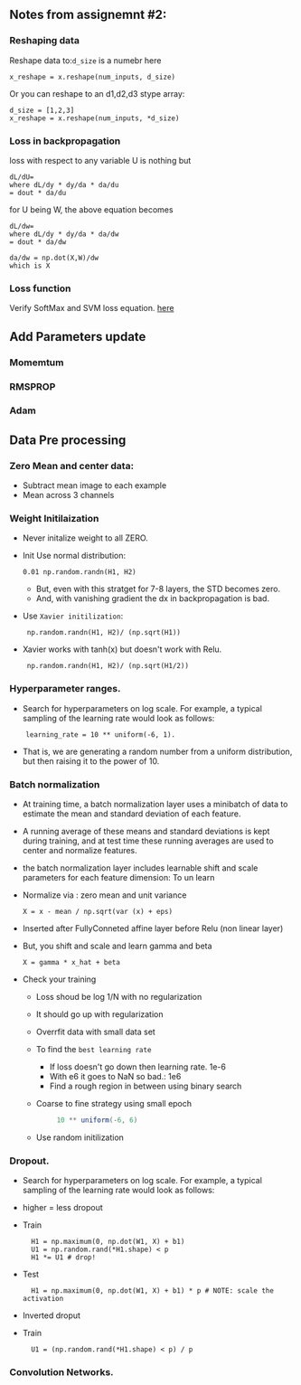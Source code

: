## Notes from assignemnt #2:


### Reshaping data

Reshape data to:`d_size` is a numebr here 

```
x_reshape = x.reshape(num_inputs, d_size)
```

Or you can reshape to an d1,d2,d3 stype array:

```
d_size = [1,2,3]
x_reshape = x.reshape(num_inputs, *d_size)
``` 

### Loss in backpropagation
loss with respect to any variable U is  nothing but 

```
dL/dU= 
where dL/dy * dy/da * da/du 
= dout * da/du
```

for U being W, the above equation becomes

```
dL/dw= 
where dL/dy * dy/da * da/dw 
= dout * da/dw

da/dw = np.dot(X,W)/dw 
which is X
```

### Loss function

Verify SoftMax and SVM loss equation. [here](https://github.com/kapild/deeplearning/blob/cs231n_cov_nets/cs231n_cov_nets/assignment2/cs231n/layers.py#L506)


## Add Parameters update

### Momemtum

### RMSPROP

### Adam



## Data Pre processing

### Zero Mean and center data: 
- Subtract mean image to each example
- 	Mean across 3 channels


### Weight Initilaization
- Never initalize weight to all ZERO.

- Init Use normal distribution:

	```
	0.01 np.random.randn(H1, H2)

	```
	- But, even with this stratget for 7-8 layers, the STD becomes zero. 
	- And, with vanishing gradient the dx in backpropagation is bad.

- Use `Xavier initilization`:
	
	```
	 np.random.randn(H1, H2)/ (np.sqrt(H1))

	```
- Xavier works with tanh(x) but doesn't work with Relu.

	```
	 np.random.randn(H1, H2)/ (np.sqrt(H1/2))

	```

### Hyperparameter ranges. 
- Search for hyperparameters on log scale. For example, a typical sampling of the learning rate would look as follows: 
```
	learning_rate = 10 ** uniform(-6, 1). 
```
- That is, we are generating a random number from a uniform distribution, but then raising it to the power of 10. 


### Batch normalization
- At training time, a batch normalization layer uses a minibatch of data to estimate the mean and standard deviation of each feature.
-  A running average of these means and standard deviations is kept during training, and at test time these running averages are used to center and normalize features.
-   the batch normalization layer includes learnable shift and scale parameters for each feature dimension: To un learn


-  Normalize via : zero mean and unit variance
	
	 ```
	 X = x - mean / np.sqrt(var (x) + eps)
	 ```
- Inserted after FullyConneted affine layer before Relu (non linear layer)
- But, you shift and scale and learn gamma and beta

	 ```
	 X = gamma * x_hat + beta
	 ```


- Check your training
	- 	Loss shoud be log 1/N with no regularization
	-  It should go up with regularization
	-  Overrfit data with small data set
	-  To find the `best learning rate`
		- If loss doesn't go down then learning rate.  1e-6
		- With e6 it goes to NaN so bad.: 1e6
		- Find a rough region in between using binary search

	- Coarse to fine strategy using small epoch
	
		``` java
			 10 ** uniform(-6, 6)
		```	 
	- Use random initilization

### Dropout. 
- Search for hyperparameters on log scale. For example, a typical sampling of the learning rate would look as follows: 
- higher = less dropout
- Train

	```
	  H1 = np.maximum(0, np.dot(W1, X) + b1)
	  U1 = np.random.rand(*H1.shape) < p 
	  H1 *= U1 # drop!
	```
- Test

	```
	  H1 = np.maximum(0, np.dot(W1, X) + b1) * p # NOTE: scale the activation
 	```
- Inverted droput
- Train

	```
	  U1 = (np.random.rand(*H1.shape) < p) / p
	```
### Convolution Networks. 
